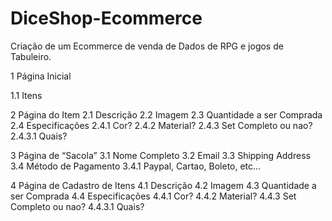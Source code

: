 # DiceShop-Ecommerce
Criação de um Ecommerce de venda de Dados de RPG e jogos de Tabuleiro.

1 Página Inicial

1.1 Itens

2 Página do Item
2.1 Descrição
2.2 Imagem
2.3 Quantidade a ser Comprada
2.4 Especificações
2.4.1 Cor?
2.4.2 Material?
2.4.3 Set Completo ou nao?
2.4.3.1 Quais?

3 Página de “Sacola”
3.1 Nome Completo
3.2 Email
3.3 Shipping Address
3.4 Método de Pagamento
3.4.1 Paypal, Cartao, Boleto, etc...

4 Página de Cadastro de Itens
4.1 Descrição
4.2 Imagem
4.3 Quantidade a ser Comprada
4.4 Especificações
4.4.1 Cor?
4.4.2 Material?
4.4.3 Set Completo ou nao?
4.4.3.1 Quais?
